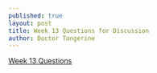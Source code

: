 ```yaml
---
published: true
layout: post
title: Week 13 Questions for Discussion
author: Doctor Tangerine
---
```


[Week 13 Questions](https://docs.google.com/document/d/1TXFeOX31IMQ-0rUXGCtgw4zHWxSgwRrL87l7OCvA5EU/edit?usp=sharing)